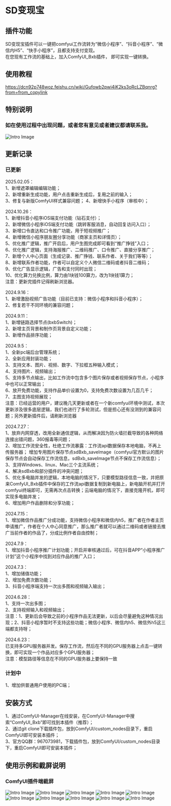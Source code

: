 # SD变现宝
## 插件功能
SD变现宝插件可以一键把comfyui工作流转为“微信小程序”、“抖音小程序”、“微信内H5”、“快手小程序”，且都支持支付变现。  
在您现有工作流的基础上，加入ComfyUI_Bxb插件， 即可实现一键转换。
## 使用教程   
https://dcn92p748woz.feishu.cn/wiki/Gufowb2pwi4iK2ks3oRcLZBqnrg?from=from_copylink
## 特别说明
### 如在使用过程中出现问题，或者您有意见或者建议都请联系我。  
![Intro Image](assets/lxwm.jpg) 
## 更新记录 
### 已更新
2025.02.05：  
1、新增遮罩编辑编辑功能；    
2、新增重新生成功能，用户点击重新生成后，复用之前的输入；  
3、修复与新版ComfyUI样式兼容问题；
4、新增快手小程序（审核中）；    

2024.10.26：  
1、新增抖音小程序iOS端支付功能（钻石支付）；   
2、新增微信小程序iOS端支付功能（跳转客服消息，自动回复访问入口）；  
3、新增口令直达和口令推广功能，用于短视频推广；  
4、新增微信小程序朋友圈分享功能（商家主页和详情页）；  
5、优化推广逻辑，推广开启后，用户生图完成即可看到“推广挣钱”入口；  
6、优化推广逻辑，支持海报推广、二维码推广、口令推广、直接分享推广；  
7、新增个人中心页面（生成记录、推广挣钱、联系作者、关于我们等等）；  
8、新增联系作者功能，作者可以自定义个人微信二维码或者抖音二维码；  
9、优化广告显示逻辑，广告和支付同时出现；  
10、优化算力兑换比例，算力由1块钱100算力，改为1块钱1算力；  
注意：更新完插件记得刷新浏览器。   

2024.9.16：  
1、新增激励视频广告功能（目前已支持：微信小程序和抖音小程序）；   
2、修复若干不同环境的兼容问题；   

2024.9.11：  
1、新增链路选择节点(bxbSwitch)；  
2、新增主页背景和制作页背景自定义功能；   
3、新增作品排序功能；    

2024.9.5：  
1、全新pc端后台管理系统；  
2、全新应用封装功能；  
3、支持文本、图片、视频、数字、下拉框五种输入模式；  
4、支持图片、视频输出；   
5、支持多节点输出，比如工作流中包含多个图片保存或者视频保存节点，小程序中也可以正常输出；    
6、放开免费功能，支持作品单价设置为0，支持免费次数设置为几百几千；  
7、主图支持视频展现；  
注意：已经运营的用户，建议晚几天更新或者在一个新comfyui环境中测试，本次更新涉及很多底层逻辑，我们也进行了多轮测试，但是担心还有没测到的兼容问题；另外更新插件后，请刷新浏览器

2024.7.27：  
1、放弃内网穿透，改用全新通信逻辑，从而解决因为防火墙拦截导致的各种网络连接出错问题，360报毒等问题；  
2、增加工作流安全性，杜绝工作流暴露：工作流api数据保存本地电脑，不再上传服务器； 增加专用图片保存节点sdBxb_saveImage（comfyui官方默认的图片保存节点会自动保存工作流信息，sdBxb_saveImage节点不保存工作流信息）；  
3、支持Windows、linux、Mac三个主流系统；  
4、解决sdBxb和部分插件的冲突问题；  
5、优化多电脑并发的逻辑，本地电脑的情况下，只要模型路径信息一致，并把原来ComfyUI_Bxb插件中保存的工作流api数据复制到新电脑上，新电脑开机并打开comfyui终端即可，无需再次点击转换；云端电脑的情况下，直接克隆开机，即可实现多电脑并发；  
6、增加用户作品删除和分享功能；   

2024.7.15：  
1、增加微信作品推广分成功能，支持微信小程序和微信内h5，推广者在作者主页申请推广，作者在个人中心同意推广，那么推广者就可以通过二维码或者链接去推广当前作者的作品了，分成比例作者自由控制；  
  
2024.7.9：  
1、增加抖音小程序推广计划功能；开启并审核通过后，可在抖音APP“小程序推广计划”这个小程序中找到对应作品的推广入口；  
  
2024.7.3：  
1、增加储值功能；  
2、增加免费次数功能；  
3、抖音小程序端支持一次出多图和视频输入输出；  
  
2024.6.28：  
1、支持一次出多图；  
2、支持视频输入和视频输出；  
注意：1、更新后会导致之前的小程序作品无法更新，以后会尽量避免这种情况出现；2、抖音小程序暂时不支持这些功能；微信小程序、微信内h5、微信外h5这三端都支持呀； 
   
2024.6.23：  
已支持多GPU服务器并发。保存工作流，然后在不同的GPU服务器上点击一键转换，即可实现一个作品对应多个GPU服务器；  
注意：模型路径等信息在不同的GPU服务器上要保持一致
### 计划中   
1、增加供普通用户使用的PC端；  
## 安装方式
1、通过ComfyUI-Manager在线安装，在ComfyUI-Manager中搜索“ComfyUI_Bxb”即可找到本插件（推荐）；  
2、通过git clone下载插件包，放到ComfyUI/custom_nodes目录下，重启ComfyUI即可安装本插件；  
3、官方QQ群：967073981，下载插件包，放到ComfyUI/custom_nodes目录下，重启ComfyUI即可安装本插件；  
## 使用示例和截屏说明
### ComfyUI插件端截屏
![Intro Image](assets/01.png) 
![Intro Image](assets/02.png) 
![Intro Image](assets/03.png) 
![Intro Image](assets/04.png) 
![Intro Image](assets/05.jpg) 
![Intro Image](assets/06.jpg) 
![Intro Image](assets/07.png) 
![Intro Image](assets/08.png) 
![Intro Image](assets/09.png) 
![Intro Image](assets/10.png) 